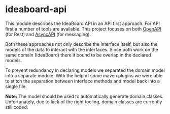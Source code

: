 # ideaboard-api

This module describes the IdeaBoard API in an API first approach. 
For API first a number of tools are available. This project focuses
on both [OpenAPI](https://www.openapis.org/) (for Rest) and
[AsyncAPI](https://www.asyncapi.com/) (for messaging).

Both these approaches not only describe the interface itself, but also
the models of the data to interact with the interfaces. Since both work
on the same domain (IdeaBoard) there it bound to be overlap in the 
declared models.

To prevent redundancy in declaring models we separated the domain model
into a separate module. With the help of some maven plugins we were able
to stitch the separation between interface methods and model back into a
single file. 

**Note:** The model should be used to automatically generate domain 
classes. Unfortunately, due to lack of the right tooling, domain classes
are currently still coded.